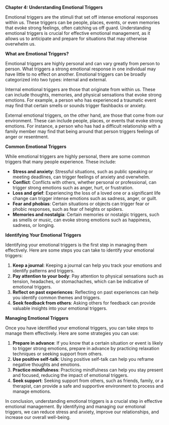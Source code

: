 <p><strong>Chapter 4: Understanding Emotional Triggers</strong></p>

<p>Emotional triggers are the stimuli that set off intense emotional responses within us. These triggers can be people, places, events, or even memories that evoke strong feelings, often catching us off guard. Understanding emotional triggers is crucial for effective emotional management, as it allows us to anticipate and prepare for situations that may otherwise overwhelm us.</p>

<p><strong>What are Emotional Triggers?</strong></p>

<p>Emotional triggers are highly personal and can vary greatly from person to person. What triggers a strong emotional response in one individual may have little to no effect on another. Emotional triggers can be broadly categorized into two types: internal and external.</p>

<p>Internal emotional triggers are those that originate from within us. These can include thoughts, memories, and physical sensations that evoke strong emotions. For example, a person who has experienced a traumatic event may find that certain smells or sounds trigger flashbacks or anxiety.</p>

<p>External emotional triggers, on the other hand, are those that come from our environment. These can include people, places, or events that evoke strong emotions. For instance, a person who has had a difficult relationship with a family member may find that being around that person triggers feelings of anger or resentment.</p>

<p><strong>Common Emotional Triggers</strong></p>

<p>While emotional triggers are highly personal, there are some common triggers that many people experience. These include:</p>

<ul>
<li><strong>Stress and anxiety</strong>: Stressful situations, such as public speaking or meeting deadlines, can trigger feelings of anxiety and overwhelm.</li>
<li><strong>Conflict</strong>: Conflicts with others, whether personal or professional, can trigger strong emotions such as anger, hurt, or frustration.</li>
<li><strong>Loss and grief</strong>: Experiencing the loss of a loved one or a significant life change can trigger intense emotions such as sadness, anger, or guilt.</li>
<li><strong>Fear and phobias</strong>: Certain situations or objects can trigger fear or phobic responses, such as fear of heights or spiders.</li>
<li><strong>Memories and nostalgia</strong>: Certain memories or nostalgic triggers, such as smells or music, can evoke strong emotions such as happiness, sadness, or longing.</li>
</ul>

<p><strong>Identifying Your Emotional Triggers</strong></p>

<p>Identifying your emotional triggers is the first step in managing them effectively. Here are some steps you can take to identify your emotional triggers:</p>

<ol>
<li><strong>Keep a journal</strong>: Keeping a journal can help you track your emotions and identify patterns and triggers.</li>
<li><strong>Pay attention to your body</strong>: Pay attention to physical sensations such as tension, headaches, or stomachaches, which can be indicative of emotional triggers.</li>
<li><strong>Reflect on past experiences</strong>: Reflecting on past experiences can help you identify common themes and triggers.</li>
<li><strong>Seek feedback from others</strong>: Asking others for feedback can provide valuable insights into your emotional triggers.</li>
</ol>

<p><strong>Managing Emotional Triggers</strong></p>

<p>Once you have identified your emotional triggers, you can take steps to manage them effectively. Here are some strategies you can use:</p>

<ol>
<li><strong>Prepare in advance</strong>: If you know that a certain situation or event is likely to trigger strong emotions, prepare in advance by practicing relaxation techniques or seeking support from others.</li>
<li><strong>Use positive self-talk</strong>: Using positive self-talk can help you reframe negative thoughts and emotions.</li>
<li><strong>Practice mindfulness</strong>: Practicing mindfulness can help you stay present and focused, reducing the impact of emotional triggers.</li>
<li><strong>Seek support</strong>: Seeking support from others, such as friends, family, or a therapist, can provide a safe and supportive environment to process and manage emotions.</li>
</ol>

<p>In conclusion, understanding emotional triggers is a crucial step in effective emotional management. By identifying and managing our emotional triggers, we can reduce stress and anxiety, improve our relationships, and increase our overall well-being.</p>
